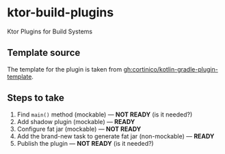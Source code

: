 # ktor-build-plugins

Ktor Plugins for Build Systems

## Template source

The template for the plugin is taken
from [gh:cortinico/kotlin-gradle-plugin-template](https://github.com/cortinico/kotlin-gradle-plugin-template).

## Steps to take

1. Find `main()` method (mockable) — **NOT READY** (is it needed?)
2. Add shadow plugin (mockable) — **READY**
3. Configure fat jar (mockable) — **NOT READY**
4. Add the brand-new task to generate fat jar (non-mockable) — **READY**
5. Publish the plugin — **NOT READY** (is it needed?)